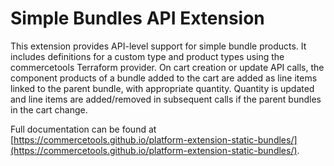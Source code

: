 # Simple Bundles API Extension

This extension provides API-level support for simple bundle products. It includes definitions for a custom type and product types using the commercetools Terraform provider. On cart creation or update API calls, the component products of a bundle added to the cart are added as line items linked to the parent bundle, with appropriate quantity. Quantity is updated and line items are added/removed in subsequent calls if the parent bundles in the cart change.

Full documentation can be found at [https://commercetools.github.io/platform-extension-static-bundles/](https://commercetools.github.io/platform-extension-static-bundles/).